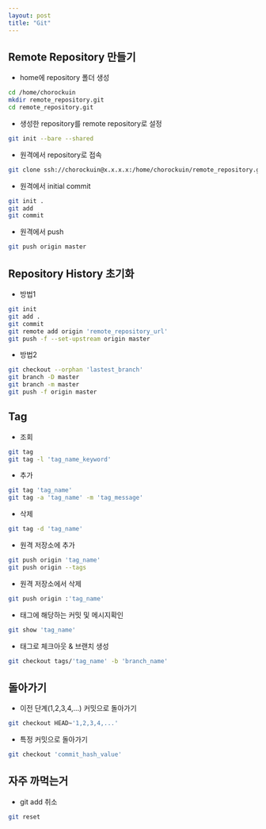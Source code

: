 ```yaml
---
layout: post
title: "Git"
---
```

## Remote Repository 만들기
- home에 repository 폴더 생성
```bash
cd /home/chorockuin
mkdir remote_repository.git
cd remote_repository.git
```
- 생성한 repository를 remote repository로 설정
```bash
git init --bare --shared
```
- 원격에서 repository로 접속
```bash
git clone ssh://chorockuin@x.x.x.x:/home/chorockuin/remote_repository.git
```
- 원격에서 initial commit
```bash
git init .
git add
git commit
```
- 원격에서 push
```bash
git push origin master
```

## Repository History 초기화
- 방법1
```bash
git init
git add .
git commit
git remote add origin 'remote_repository_url'
git push -f --set-upstream origin master
```
- 방법2
```bash
git checkout --orphan 'lastest_branch'
git branch -D master
git branch -m master
git push -f origin master
```

## Tag
- 조회
```bash
git tag
git tag -l 'tag_name_keyword'
```
- 추가
```bash
git tag 'tag_name'
git tag -a 'tag_name' -m 'tag_message'
```
- 삭제
```bash
git tag -d 'tag_name'
```
- 원격 저장소에 추가
```bash
git push origin 'tag_name'
git push origin --tags
```
- 원격 저장소에서 삭제
```bash
git push origin :'tag_name'
```
- 태그에 해당하는 커밋 및 메시지확인
```bash
git show 'tag_name'
```
- 태그로 체크아웃 & 브랜치 생성
```bash
git checkout tags/'tag_name' -b 'branch_name'
```

## 돌아가기
- 이전 단계(1,2,3,4,...) 커밋으로 돌아가기
```bash
git checkout HEAD~'1,2,3,4,...'
```
- 특정 커밋으로 돌아가기
```bash
git checkout 'commit_hash_value'
```

## 자주 까먹는거
- git add 취소
```bash
git reset
```
